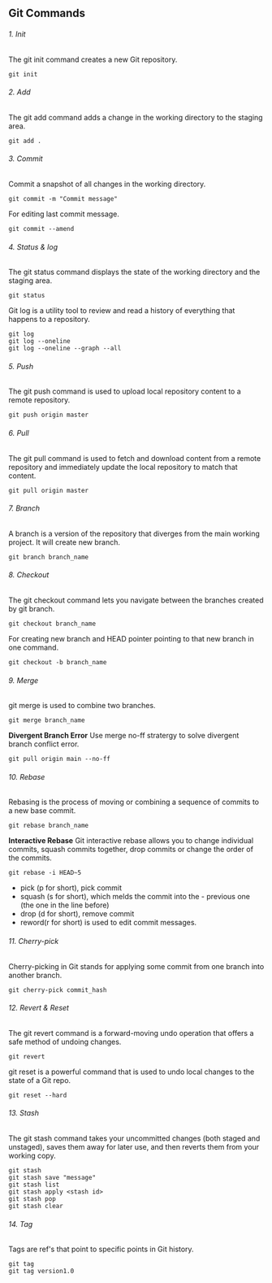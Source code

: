 ## Git Commands

###### 1. Init
The git init command creates a new Git repository. 
```
git init
```

###### 2. Add
The git add command adds a change in the working directory to the staging area.
```
git add .
```

###### 3. Commit
Commit a snapshot of all changes in the working directory.
```
git commit -m "Commit message"
```
For editing last commit message.
```
git commit --amend
```

###### 4. Status & log
The git status command displays the state of the working directory and the staging area.
```
git status
```
Git log is a utility tool to review and read a history of everything that happens to a repository. 
```
git log
git log --oneline
git log --oneline --graph --all
```

###### 5. Push
The git push command is used to upload local repository content to a remote repository.
```
git push origin master
```

###### 6. Pull
The git pull command is used to fetch and download content from a remote repository and immediately update the local repository to match that content.
```
git pull origin master
```

###### 7. Branch
A branch is a version of the repository that diverges from the main working project. It will create new branch.
```
git branch branch_name
```

###### 8. Checkout
The git checkout command lets you navigate between the branches created by git branch.
```
git checkout branch_name
```
For creating new branch and HEAD pointer pointing to that new branch in one command.
```
git checkout -b branch_name
```

###### 9. Merge
git merge is used to combine two branches. 
```
git merge branch_name
```
**Divergent Branch Error**
Use merge no-ff stratergy to solve divergent branch conflict error. 
```
git pull origin main --no-ff
```

###### 10. Rebase
Rebasing is the process of moving or combining a sequence of commits to a new base commit.
```
git rebase branch_name
```
**Interactive Rebase**
Git interactive rebase allows you to change individual commits, squash commits together, drop commits or change the order of the commits.
```
git rebase -i HEAD~5
```
- pick (p for short), pick commit
- squash (s for short), which melds the commit into the - previous one (the one in the line before) 
- drop (d for short), remove commit
- reword(r for short) is used to edit commit messages.

###### 11. Cherry-pick
Cherry-picking in Git stands for applying some commit from one branch into another branch. 
```
git cherry-pick commit_hash
```

###### 12. Revert & Reset
The git revert command is a forward-moving undo operation that offers a safe method of undoing changes.
```
git revert
```
git reset is a powerful command that is used to undo local changes to the state of a Git repo.
```
git reset --hard
```

###### 13. Stash
The git stash command takes your uncommitted changes (both staged and unstaged), saves them away for later use, and then reverts them from your working copy.
```
git stash
git stash save "message"
git stash list
git stash apply <stash id>
git stash pop
git stash clear
```

###### 14. Tag
Tags are ref's that point to specific points in Git history.
```
git tag
git tag version1.0
```